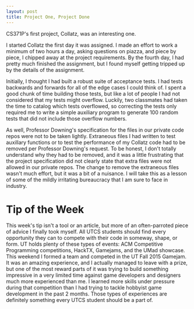 ```yaml
---
layout: post
title: Project One, Project Done
---
```


CS371P's first project, Collatz, was an interesting one.

I started Collatz the first day it was assigned. I made an effort to work a
minimum of two hours a day, asking questions on piazza, and piece by piece, I chipped
away at the project requirements. By the fourth day, I had pretty much finished the
assignment, but I found myself getting tripped up by the details of the assignment.

Initially, I thought I had built a robust suite of acceptance tests. I had tests
backwards and forwards for all of the edge cases I could think of. I spent a good
chunk of time building those tests, but like a lot of people I had not considered
that my tests might overflow. Luckily, two classmates had taken the time to
catalog which tests overflowed, so correcting the tests only required me to write
a simple auxiliary program to generate 100 random tests that did not include
those overflow numbers.

As well, Professor Downing's specification for the files in our private code repos
were not to be taken lightly. Extraneous files I had written to test auxillary
functions or to test the performance of my Collatz code had to be removed per
Professor Downing's request. To be honest, I don't totally understand why they
had to be removed, and it was a little frustrating that the project specification
did not clearly state that extra files were not allowed in our private repos. 
The change to remove the extraneous files wasn't much effort, but it was a bit
of a nuisance. I will take this as a lesson of some of the mildly irritating
bureaucracy that I am sure to face in industry.

# Tip of the Week #

This week's tip isn't a tool or an article, but more of an often-parroted piece
of advice I finally took myself. All UTCS students should find every opportunity
they can to compete with their code in someway, shape, or form. UT holds plenty
of these types of events: ACM Competitive Programming competitions, HackTX,
Gamejams, and the UMad showcase. This weekend I formed a team and competed in
the UT Fall 2015 Gamejam. It was an amazing experience, and I actually managed
to leave with a prize, but one of the most reward parts of it was trying to build
something impressive in a very limited time against game developers and designers
much more experienced than me. I learned more skills under pressure during that
competition than I had trying to tackle hobbyist game development in the past 2
months. Those types of experiences are definitely something every UTCS student
should be a part of.
